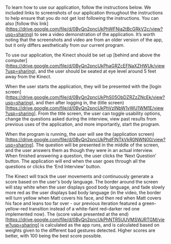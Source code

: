 To learn how to use our application, follow the instructions below. We included
links to screenshots of our application throughout the instructions to help
ensure that you do not get lost following the instructions. You can also [follow
this link]
(https://drive.google.com/file/d/0ByQn2pncUkPhWFNia2tBcGRkV2c/view?usp=sharing) 
to see a video demonstration of the application. It’s worth noting that the 
screenshots and video are from an older version of the app, but it only differs 
aesthetically from our current program.

To use our application, the Kinect should be set up [behind and above the
computer]
(https://drive.google.com/file/d/0ByQn2pncUkPhaGRZcEFNaXZHWUk/view?usp=sharing), 
and the user should be seated at eye level around 5 feet away from the Kinect.

When the user starts the application, they will be presented with the [login 
screen]
(https://drive.google.com/file/d/0ByQn2pncUkPhS05ObDZRZzZNcEk/view?usp=sharing), 
and then after logging in, the (title screen)
[https://drive.google.com/file/d/0ByQn2pncUkPhVzlNbW1vWU1WM1E/view?usp=sharing]. 
From the title screen, the user can toggle usability options, change the 
questions asked during the interview, view past results from previous uses of the 
application, and more importantly, start the program.

When the program is running, the user will see the (application screen)
[https://drive.google.com/file/d/0ByQn2pncUkPhdFlNTkVkR0NWN00/view?usp=sharing]. 
The question will be presented in the middle of the screen, and the user answers
them as though they were in an actual interview. When finished answering a 
question, the user clicks the ‘Next Question’ button. The application will end 
when the user goes through all the questions or clicks the ‘End Interview’ 
button.

The Kinect will track the user movements and continuously generate a score based 
on the user's body language. The border around the screen will stay white when 
the user displays good body language, and fade slowly more red as the user 
displays bad body language (in the video, the border will turn yellow when Matt 
covers his face, and then red when Matt covers his face and leans too far over - 
our previous iteration featured a green-yellow-red transition instead of a 
white-faint red-darker red one implemented now). The (score value presented at the 
end)
[https://drive.google.com/file/d/0ByQn2pncUkPhNTR5UUVMSWJRTGM/view?usp=sharing] 
is calculated as the app runs, and is calculated based on weights given to 
the different bad gestures detected. Higher scores are better, with 100 being the 
best score possible.

